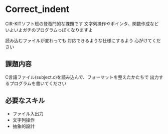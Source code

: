 # Correct_indent

CIR-KITソフト班の登竜門的な課題です
文字列操作やポインタ、関数作成など
いよいよガチのプログラムっぽくなりますよ

読み込むファイルが変わっても
対応できるような仕様にするよう
心がけてください

## 課題内容
C言語ファイル(subject.c)を読み込んで、フォーマットを整えたかたちで
出力するプログラムを書いてください

## 必要なスキル

* ファイル入出力
* 文字列操作
* 抽象的設計
